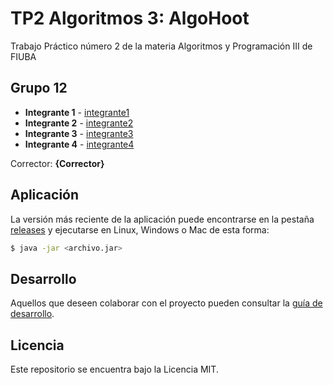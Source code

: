 # TP2 Algoritmos 3: AlgoHoot

Trabajo Práctico número 2 de la materia Algoritmos y Programación III de FIUBA

## Grupo 12

* **Integrante 1** - [integrante1](https://github.com/TomasContessi)
* **Integrante 2** - [integrante2](https://github.com/FiFrozono)
* **Integrante 3** - [integrante3](https://github.com/Gonza2508)
* **Integrante 4** - [integrante4](https://github.com/JoaniPran)

Corrector: **{Corrector}**

## Aplicación

La versión más reciente de la aplicación puede encontrarse en la pestaña [releases](https://github.com/fiuba/algo3_proyecto_base_tp2/releases/latest) y ejecutarse en Linux, Windows o Mac de esta forma:

```bash
$ java -jar <archivo.jar>
```

## Desarrollo

Aquellos que deseen colaborar con el proyecto pueden consultar la [guía de desarrollo](./docs/Desarrollo.md).

## Licencia

Este repositorio se encuentra bajo la Licencia MIT.
